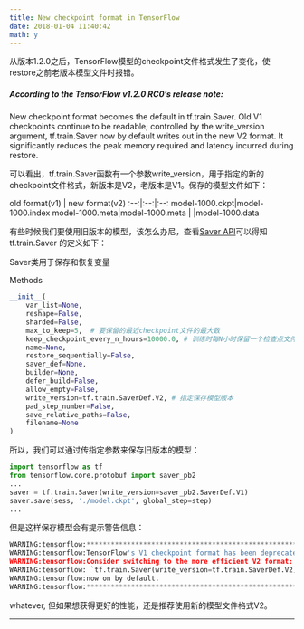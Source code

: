 ```yaml
---
title: New checkpoint format in TensorFlow
date: 2018-01-04 11:40:42
math: y
---
```


从版本1.2.0之后，TensorFlow模型的checkpoint文件格式发生了变化，使restore之前老版本模型文件时报错。

##### According to the TensorFlow v1.2.0 RC0’s release note:

New checkpoint format becomes the default in tf.train.Saver. Old V1 checkpoints continue to be readable; controlled by the write_version argument, tf.train.Saver now by default writes out in the new V2 format. It significantly reduces the peak memory required and latency incurred during restore.

可以看出，tf.train.Saver函数有一个参数write_version，用于指定的新的checkpoint文件格式，新版本是V2，老版本是V1。保存的模型文件如下：

old format(v1) | new format(v2) 
:--:|:--:|:--:
model-1000.ckpt|model-1000.index
model-1000.meta|model-1000.meta
| |model-1000.data

有些时候我们要使用旧版本的模型，该怎么办尼，查看[Saver API](https://www.tensorflow.org/api_docs/python/tf/train/Saver)可以得知tf.train.Saver 的定义如下：

Saver类用于保存和恢复变量

Methods
```python
__init__(
    var_list=None,
    reshape=False,
    sharded=False,
    max_to_keep=5,  # 要保留的最近checkpoint文件的最大数
    keep_checkpoint_every_n_hours=10000.0, # 训练时每N小时保留一个检查点文件
    name=None,
    restore_sequentially=False,
    saver_def=None,
    builder=None,
    defer_build=False,
    allow_empty=False,
    write_version=tf.train.SaverDef.V2, # 指定保存模型版本
    pad_step_number=False,
    save_relative_paths=False,
    filename=None
)
```
所以，我们可以通过传指定参数来保存旧版本的模型：

```python
import tensorflow as tf
from tensorflow.core.protobuf import saver_pb2
...
saver = tf.train.Saver(write_version=saver_pb2.SaverDef.V1)
saver.save(sess, './model.ckpt', global_step=step)
...
```
但是这样保存模型会有提示警告信息：

```python
WARNING:tensorflow:*******************************************************
WARNING:tensorflow:TensorFlow's V1 checkpoint format has been deprecated.
WARNING:tensorflow:Consider switching to the more efficient V2 format:
WARNING:tensorflow: `tf.train.Saver(write_version=tf.train.SaverDef.V2)`
WARNING:tensorflow:now on by default.
WARNING:tensorflow:*******************************************************
```
whatever, 但如果想获得更好的性能，还是推荐使用新的模型文件格式V2。

***